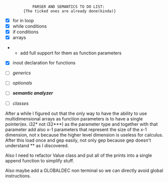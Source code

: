                PARSER AND SEMANTICS TO DO LIST:
            {The ticked ones are already done(kinda)}
- [x] for in loop
- [x] while conditions
- [x] if conditions
- [x] arrays
- - add full support for them as function parameters
- [x] inout declaration for functions
- [ ] *generics*
- [ ] *optionals*
- [ ] ***semantic analyzer***
- [ ] *classes*


After a while I figured out that the only way to have the ability to use multidimensional arrays as function parameters is to have a single pointer(ex. i32* not i32***) as the parameter type and together with that parameter add also x-1 parameters that represent the size of the x-1 dimension, not x because the higher level dimension is useless for calculus.
After this load once and gep easily, not only gep because gep doesn't understand ** as I discovered.

Also I need to refactor Value class and put all of the prints into a single append function to simplify stuff.

Also maybe add a GLOBALDEC non terminal so we can directly avoid global instructions.